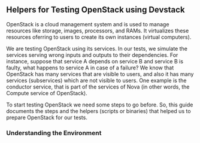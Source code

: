 ## Helpers for Testing OpenStack using Devstack

OpenStack is a cloud management system and is used to manage resources like storage, images, processors, and RAMs. It virtualizes these resources oferring to users to create its own instances (virtual computers).

We are testing OpenStack using its services. In our tests, we simulate the services serving wrong inputs and outputs to their dependencies. For instance, suppose that service A depends on service B and service B is faulty, what happens to service A in case of a failure? We know that OpenStack has many services that are visible to users, and also it has many services (subservices) which are not visible to users. One example is the conductor service, that is part of the services of Nova (in other words, the Compute service of OpenStack).

To start testing OpenStack we need some steps to go before. So, this guide documents the steps and the helpers (scripts or binaries) that helped us to prepare OpenStack for our tests.

### Understanding the Environment 


